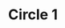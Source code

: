 ---
title: Circle 1
date: 
draft: false

# descripcion
description : Aros pasantes en plata 925 y strass. Traba con mariposita.

materials: Plata 925

color: 

dimensions: Diámetro 0,80 cm

code: 01-06-1142

type: "Aros"

categories: []

price: $890,00

price_eftvo: $755,00

# Images
# first image will be shown in the product page
images:
  # - image: "images/path_to_image"
  # La ubicacion de las imagenes es imagenes/Aros/Aros.Strass/01-06-1142-circle-1
  - image: "./images/aros/strass/01-06-1142-circle-1.jpg"
---